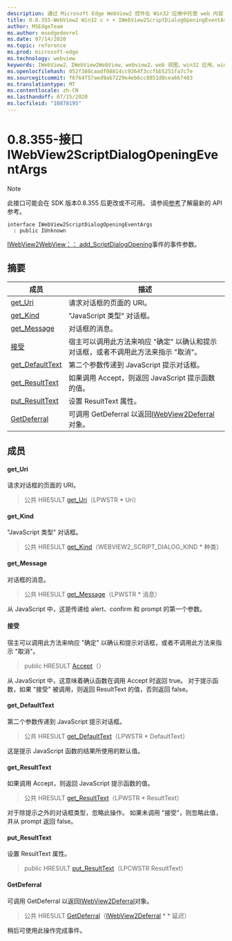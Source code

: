```yaml
---
description: 通过 Microsoft Edge WebView2 控件在 Win32 应用中托管 web 内容
title: 0.8.355-WebView2 Win32 c + + IWebView2ScriptDialogOpeningEventArgs
author: MSEdgeTeam
ms.author: msedgedevrel
ms.date: 07/14/2020
ms.topic: reference
ms.prod: microsoft-edge
ms.technology: webview
keywords: IWebView2、IWebView2WebView、webview2、web 视图、win32 应用、win32、edge
ms.openlocfilehash: 052f380caadf08814cc9364f3ccfbb5251fa7c7e
ms.sourcegitcommit: f6764f57aed9ab7229e4eb6cc8851d0cea667403
ms.translationtype: MT
ms.contentlocale: zh-CN
ms.lasthandoff: 07/15/2020
ms.locfileid: "10878195"
---
```

# 0.8.355-接口 IWebView2ScriptDialogOpeningEventArgs 

> [!NOTE]
> 此接口可能会在 SDK 版本0.8.355 后更改或不可用。 请参阅[参考](../../../webview2-api-reference.md)了解最新的 API 参考。

```
interface IWebView2ScriptDialogOpeningEventArgs
  : public IUnknown
```

[IWebView2WebView：： add_ScriptDialogOpening](IWebView2WebView.md#add_scriptdialogopening)事件的事件参数。

## 摘要

 成员                        | 描述
--------------------------------|---------------------------------------------
[get_Uri](#get_uri) | 请求对话框的页面的 URI。
[get_Kind](#get_kind) | "JavaScript 类型" 对话框。
[get_Message](#get_message) | 对话框的消息。
[接受](#accept) | 宿主可以调用此方法来响应 "确定" 以确认和提示对话框，或者不调用此方法来指示 "取消"。
[get_DefaultText](#get_defaulttext) | 第二个参数传递到 JavaScript 提示对话框。
[get_ResultText](#get_resulttext) | 如果调用 Accept，则返回 JavaScript 提示函数的值。
[put_ResultText](#put_resulttext) | 设置 ResultText 属性。
[GetDeferral](#getdeferral) | 可调用 GetDeferral 以返回[IWebView2Deferral](IWebView2Deferral.md)对象。

## 成员

#### get_Uri 

请求对话框的页面的 URI。

> 公共 HRESULT [get_Uri](#get_uri)（LPWSTR * Uri）

#### get_Kind 

"JavaScript 类型" 对话框。

> 公共 HRESULT [get_Kind](#get_kind)（WEBVIEW2_SCRIPT_DIALOG_KIND * 种类）

#### get_Message 

对话框的消息。

> 公共 HRESULT [get_Message](#get_message)（LPWSTR * 消息）

从 JavaScript 中，这是传递给 alert、confirm 和 prompt 的第一个参数。

#### 接受 

宿主可以调用此方法来响应 "确定" 以确认和提示对话框，或者不调用此方法来指示 "取消"。

> public HRESULT [Accept](#accept)（）

从 JavaScript 中，这意味着确认函数在调用 Accept 时返回 true。 对于提示函数，如果 "接受" 被调用，则返回 ResultText 的值，否则返回 false。

#### get_DefaultText 

第二个参数传递到 JavaScript 提示对话框。

> 公共 HRESULT [get_DefaultText](#get_defaulttext)（LPWSTR * DefaultText）

这是提示 JavaScript 函数的结果所使用的默认值。

#### get_ResultText 

如果调用 Accept，则返回 JavaScript 提示函数的值。

> 公共 HRESULT [get_ResultText](#get_resulttext)（LPWSTR * ResultText）

对于除提示之外的对话框类型，忽略此操作。 如果未调用 "接受"，则忽略此值，并从 prompt 返回 false。

#### put_ResultText 

设置 ResultText 属性。

> public HRESULT [put_ResultText](#put_resulttext)（LPCWSTR ResultText）

#### GetDeferral 

可调用 GetDeferral 以返回[IWebView2Deferral](IWebView2Deferral.md)对象。

> 公共 HRESULT [GetDeferral](#getdeferral)（[IWebView2Deferral](IWebView2Deferral.md) * * 延迟）

稍后可使用此操作完成事件。

